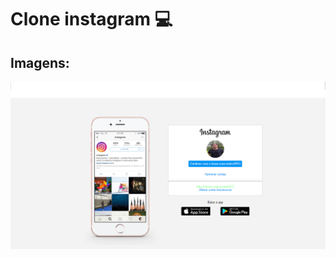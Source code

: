 # Clone instagram :computer:

## Imagens:

![img-insta](https://github.com/BrunoUemg/instagram-clone/blob/master/img/img-insta.png)